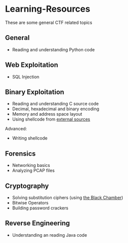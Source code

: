# Learning-Resources

These are some general CTF related topics

## General

- Reading and understanding Python code

## Web Exploitation
- SQL Injection

## Binary Exploitation
- Reading and understanding C source code
- Decimal, hexadecimal and binary encoding
- Memory and address space layout
- Using shellcode from [external sources](shell-storm.org)

Advanced:
- Writing shellcode

## Forensics
- Networking basics
- Analyzing PCAP files

## Cryptography
- Solving substitution ciphers (using [the Black Chamber](http://www.simonsingh.net/The_Black_Chamber/substitutioncrackingtool.html))
- Bitwise Operators
- Building password crackers

## Reverse Engineering
- Understanding an reading Java code
